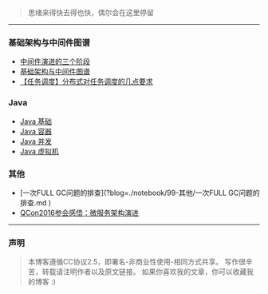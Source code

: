 
>思绪来得快去得也快，偶尔会在这里停留

---


### 基础架构与中间件图谱
- [中间件演进的三个阶段](?blog=./notebook/0-基础架构与中间件图谱/1-概念篇/1-2、中间件演进的三个阶段.md )
- [基础架构与中间件图谱](?blog=./notebook/0-基础架构与中间件图谱/1-概念篇/1-4、基础架构与中间件图谱.md )
- [【任务调度】分布式对任务调度的几点要求](?blog=./notebook/0-基础架构与中间件图谱/2-理论篇/2.1、【任务调度】分布式对任务调度的几点要求.md )


### Java
- [Java 基础](?blog=./notebook/1-Java/Java基础.md )
- [Java 容器](?blog=./notebook/1-Java/Java容器.md )
- [Java 并发](?blog=./notebook/1-Java/Java并发.md )
- [Java 虚拟机](?blog=./notebook/1-Java/Java虚拟机.md )



### 其他
- [一次FULL GC问题的排查](?blog=./notebook/99-其他/一次FULL GC问题的排查.md )
- [QCon2016参会感悟：微服务架构演进](?blog=./notebook/99-其他/QCon2016参会感悟：微服务架构演进.md )


---

### 声明
> 本博客遵循CC协议2.5，即署名-非商业性使用-相同方式共享。
  写作很辛苦，转载请注明作者以及原文链接。
  如果你喜欢我的文章，你可以收藏我的博客 :)
  